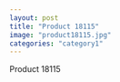 ```yaml
---
layout: post
title: "Product 18115"
image: "product18115.jpg"
categories: "category1"
---
```

Product 18115
